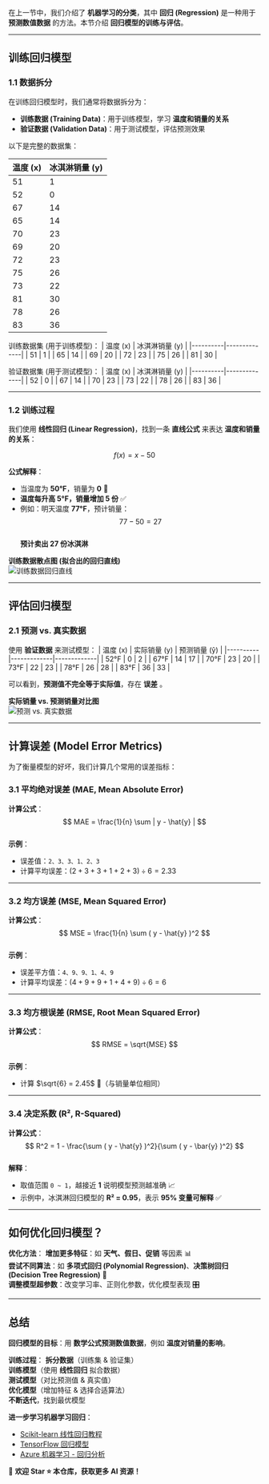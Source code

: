 
在上一节中，我们介绍了 **机器学习的分类**，其中 **回归 (Regression)** 是一种用于 **预测数值数据** 的方法。本节介绍 **回归模型的训练与评估**。  

---

## 训练回归模型  

### 1.1 数据拆分  

在训练回归模型时，我们通常将数据拆分为：
- **训练数据 (Training Data)**：用于训练模型，学习 **温度和销量的关系** 
- **验证数据 (Validation Data)**：用于测试模型，评估预测效果

以下是完整的数据集：  

| 温度 (x) | 冰淇淋销量 (y) |
|----------|--------------|
| 51       | 1            |
| 52       | 0            |
| 67       | 14           |
| 65       | 14           |
| 70       | 23           |
| 69       | 20           |
| 72       | 23           |
| 75       | 26           |
| 73       | 22           |
| 81       | 30           |
| 78       | 26           |
| 83       | 36           |

训练数据集 (用于训练模型)：
| 温度 (x) | 冰淇淋销量 (y) |
|----------|--------------|
| 51       | 1            |
| 65       | 14           |
| 69       | 20           |
| 72       | 23           |
| 75       | 26           |
| 81       | 30           |

验证数据集 (用于测试模型)：
| 温度 (x) | 冰淇淋销量 (y) |
|----------|--------------|
| 52       | 0            |
| 67       | 14           |
| 70       | 23           |
| 73       | 22           |
| 78       | 26           |
| 83       | 36           |

---

### 1.2 训练过程  

我们使用 **线性回归 (Linear Regression)**，找到一条 **直线公式** 来表达 **温度和销量的关系**：  

$$ f(x) = x - 50 $$  

**公式解释**：
- 当温度为 **50°F**，销量为 **0** 🍦  
- **温度每升高 5°F，销量增加 5 份** ✅  
- 例如：明天温度 **77°F**，预计销量：
  $$ 77 - 50 = 27 $$  
  **预计卖出 27 份冰淇淋**  

**训练数据散点图 (拟合出的回归直线)**  
![训练数据回归直线](/learning-notes/materials/file-141FWCsheofPiCLEMyXanp.jpg)  

---

## 评估回归模型  

### 2.1 预测 vs. 真实数据  

使用 **验证数据** 来测试模型：
| 温度 (x) | 实际销量 (y) | 预测销量 (ŷ) |
|----------|-------------|-------------|
| 52°F     | 0          | 2          |
| 67°F     | 14         | 17         |
| 70°F     | 23         | 20         |
| 73°F     | 22         | 23         |
| 78°F     | 26         | 28         |
| 83°F     | 36         | 33         |

可以看到，**预测值不完全等于实际值**，存在 **误差** 。  

**实际销量 vs. 预测销量对比图**  
![预测 vs. 真实数据](/learning-notes/materials/file-V8dyh1y83s3KPSEW4uxZvb.jpg)  

---

## 计算误差 (Model Error Metrics)  

为了衡量模型的好坏，我们计算几个常用的误差指标：  

### 3.1 **平均绝对误差 (MAE, Mean Absolute Error)**  
**计算公式**：
$$ MAE = \frac{1}{n} \sum | y - \hat{y} | $$  
**示例**：
- 误差值：`2、3、3、1、2、3`  
- 计算平均误差：$(2+3+3+1+2+3) ÷ 6 = 2.33$  

---

### 3.2 **均方误差 (MSE, Mean Squared Error)**  
**计算公式**：
$$ MSE = \frac{1}{n} \sum ( y - \hat{y} )^2 $$  
**示例**：
- 误差平方值：`4、9、9、1、4、9`  
- 计算平均误差：$(4+9+9+1+4+9) ÷ 6 = 6$  

---

### 3.3 **均方根误差 (RMSE, Root Mean Squared Error)**  
**计算公式**：
$$ RMSE = \sqrt{MSE} $$  
**示例**：
- 计算 $\sqrt{6} = 2.45$ 🍦（与销量单位相同）  

---

### 3.4 **决定系数 (R², R-Squared)**  
**计算公式**：
$$ R^2 = 1 - \frac{\sum ( y - \hat{y} )^2}{\sum ( y - \bar{y} )^2} $$  
**解释**：
- 取值范围 `0 ~ 1`，越接近 **1** 说明模型预测越准确 📈  
- 示例中，冰淇淋回归模型的 **R² = 0.95**，表示 **95% 变量可解释** ✅  

---

## 如何优化回归模型？  

**优化方法**：
**增加更多特征**：如 **天气、假日、促销** 等因素 📊  
**尝试不同算法**：如 **多项式回归 (Polynomial Regression)**、**决策树回归 (Decision Tree Regression)** 🌳  
**调整模型超参数**：改变学习率、正则化参数，优化模型表现 🎛  

---

## 总结  

**回归模型的目标**：用 **数学公式预测数值数据**，例如 **温度对销量的影响**。  

**训练过程**：
**拆分数据**（训练集 & 验证集）  
**训练模型**（使用 **线性回归** 拟合数据）  
**测试模型**（对比预测值 & 真实值）  
**优化模型**（增加特征 & 选择合适算法）  
**不断迭代**，找到最优模型 

**进一步学习机器学习回归**：
- [Scikit-learn 线性回归教程](https://scikit-learn.org/stable/modules/linear_model.html)  
- [TensorFlow 回归模型](https://www.tensorflow.org/tutorials/keras/regression)  
- [Azure 机器学习 - 回归分析](https://learn.microsoft.com/en-us/azure/machine-learning/how-to-train-regression-model)  

📢 **欢迎 Star ⭐ 本仓库，获取更多 AI 资源！**
